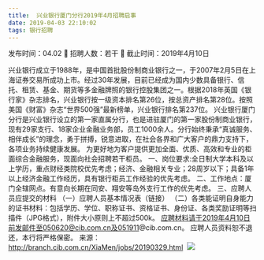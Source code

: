 ```yaml
---
title:  兴业银行厦门分行2019年4月招聘启事
date: 2019-04-03 22:10:02
tags: 银行招聘
---
```

发布时间：04.02   🌟   招聘人数：若干   🌈   截止时间：2019年4月10日
<!-- more -->
兴业银行成立于1988年，是中国首批股份制商业银行之一，于2007年2月5日在上海证券交易所成功上市。经过30年发展，目前已经成为国内少数具备银行、信托、租赁、基金、期货等多金融牌照的银行控股集团之一。根据2018年英国《银行家》杂志排名，兴业银行按一级资本排名第26位，按总资产排名第28位。按照美国《财富》杂志“世界500强”最新榜单，兴业银行排名第237位。
兴业银行厦门分行是兴业银行设立的第一家直属分行，也是进驻厦门的第一家股份制商业银行，现有29家支行、18家企业金融业务部，员工1000余人。分行始终秉承“真诚服务、相伴成长”的理念，勇于拼搏，锐意进取，在社会各界和广大客户的鼎力支持下，各项业务持续健康发展。
为更好地为客户提供更加全面、优质、高效和专业的柜面综合金融服务，现面向社会招聘若干柜员。
一、岗位要求:全日制大学本科及以上学历，重点财经类院校优先考虑；经济、金融相关专业；28周岁以下；具备1年以上经济金融工作经历，具有银行柜员工作经验的优先考虑。
二、工作地点：厦门全辖网点。有意向长期在同安、翔安等岛外支行工作的优先考虑。
三、应聘人员应提交的材料
（一）应聘人员基本情况表（链接）
（二）各类能证明自身能力的证书材料：包括学历、学位、职称证书、资格证书、身份证、各类奖励证明等扫描件（JPG格式），附件大小原则上不超过500k。
应聘材料请于2019年4月10日前发邮件至050620@cib.com.cn及051911@cib.com.cn。
应聘人员资料恕不退还，本行将严格保密。
来源：
http://branch.cib.com.cn/XiaMen/jobs/20190329.html
 ![](https://cdn.weiweiblog.cn/20181015134814.png)